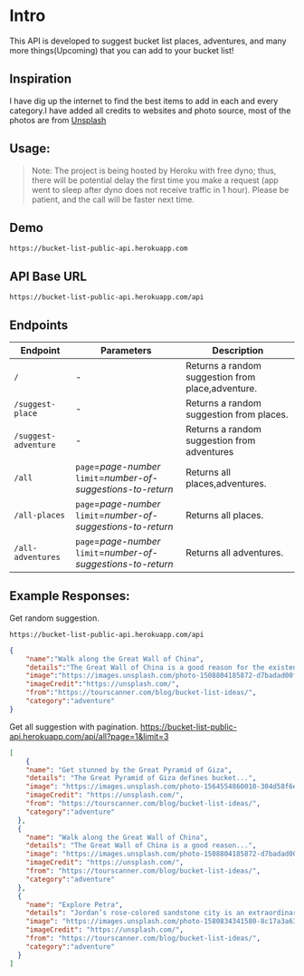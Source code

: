 # Intro

This API is developed to suggest bucket list places, adventures, and many more things(Upcoming) that you can add to your bucket list!

## Inspiration 
I have dig up the internet to find the best items to add in each and every category.I have added all credits to websites and photo source, most of the photos are from [Unsplash](https://unsplash.com/)

## Usage:

> Note: The project is being hosted by Heroku with free dyno; thus, there will be potential delay the first time you make a request (app went to sleep after dyno does not receive traffic in 1 hour). Please be patient, and the call will be faster next time.

## Demo
    https://bucket-list-public-api.herokuapp.com

## API Base URL
    https://bucket-list-public-api.herokuapp.com/api

## Endpoints

| **Endpoint** | **Parameters** | **Description** |
|-------|--------|---------|
| `/` | - | Returns a random suggestion from place,adventure. |
| `/suggest-place` | - | Returns a random suggestion from places. |
| `/suggest-adventure` | - | Returns a random suggestion from adventures |
| `/all` | `page`=_page-number_ `limit`=_number-of-suggestions-to-return_ | Returns all places,adventures. |
| `/all-places` | `page`=_page-number_ `limit`=_number-of-suggestions-to-return_ | Returns all places. |
| `/all-adventures` | `page`=_page-number_ `limit`=_number-of-suggestions-to-return_ | Returns all adventures. |

## Example Responses:

Get random suggestion.

    https://bucket-list-public-api.herokuapp.com/api

```JSON
{
    "name":"Walk along the Great Wall of China",
    "details":"The Great Wall of China is a good reason for the existence of the Bucket List! It’s an astonishing relic of China’s history, and it’s a must for many travelers and tourists around...",
    "image":"https://images.unsplash.com/photo-1508804185872-d7badad00f7d?ixlib=rb-1.2.1&ixid=MnwxMjA3fDB8MHxwaG90by1wYWdlfHx8fGVufDB8fHx8&auto=format&fit=crop&w=1170&q=80",
    "imageCredit":"https://unsplash.com/",
    "from":"https://tourscanner.com/blog/bucket-list-ideas/",
    "category":"adventure"
}
```
Get all suggestion with pagination.
    https://bucket-list-public-api.herokuapp.com/api/all?page=1&limit=3

```JSON
[
    {
    "name": "Get stunned by the Great Pyramid of Giza",
    "details": "The Great Pyramid of Giza defines bucket...",
    "image": "https://images.unsplash.com/photo-1564554860010-304d58f6edb1?ixlib=rb-1.2.1&ixid=MnwxMjA3fDB8MHxwaG90by1wYWdlfHx8fGVufDB8fHx8&auto=format&fit=crop&w=1026&q=80",
    "imageCredit": "https://unsplash.com/",
    "from": "https://tourscanner.com/blog/bucket-list-ideas/",
    "category":"adventure"
  },
  {
    "name": "Walk along the Great Wall of China",
    "details": "The Great Wall of China is a good reason...",
    "image": "https://images.unsplash.com/photo-1508804185872-d7badad00f7d?ixlib=rb-1.2.1&ixid=MnwxMjA3fDB8MHxwaG90by1wYWdlfHx8fGVufDB8fHx8&auto=format&fit=crop&w=1170&q=80",
    "imageCredit": "https://unsplash.com/",
    "from": "https://tourscanner.com/blog/bucket-list-ideas/",
    "category":"adventure"
  },
  {
    "name": "Explore Petra",
    "details": "Jordan’s rose-colored sandstone city is an extraordinary...",
    "image": "https://images.unsplash.com/photo-1580834341580-8c17a3a630ca?ixlib=rb-1.2.1&ixid=MnwxMjA3fDB8MHxwaG90by1wYWdlfHx8fGVufDB8fHx8&auto=format&fit=crop&w=1074&q=80",
    "imageCredit": "https://unsplash.com/",
    "from": "https://tourscanner.com/blog/bucket-list-ideas/",
    "category":"adventure"
  }
]
```
